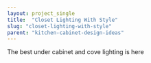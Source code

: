 ```yaml
---
layout: project_single
title:  "Closet Lighting With Style"
slug: "closet-lighting-with-style"
parent: "kitchen-cabinet-design-ideas"
---
```

The best under cabinet and cove lighting is here